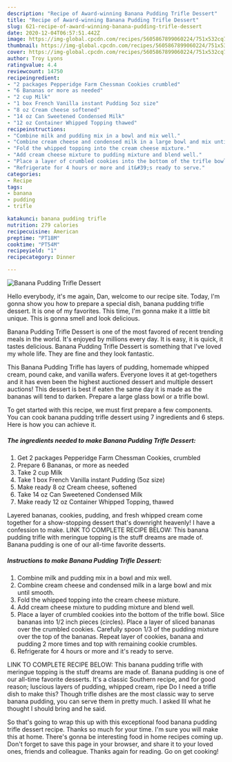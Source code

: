 ```yaml
---
description: "Recipe of Award-winning Banana Pudding Trifle Dessert"
title: "Recipe of Award-winning Banana Pudding Trifle Dessert"
slug: 621-recipe-of-award-winning-banana-pudding-trifle-dessert
date: 2020-12-04T06:57:51.442Z
image: https://img-global.cpcdn.com/recipes/5605867899060224/751x532cq70/banana-pudding-trifle-dessert-recipe-main-photo.jpg
thumbnail: https://img-global.cpcdn.com/recipes/5605867899060224/751x532cq70/banana-pudding-trifle-dessert-recipe-main-photo.jpg
cover: https://img-global.cpcdn.com/recipes/5605867899060224/751x532cq70/banana-pudding-trifle-dessert-recipe-main-photo.jpg
author: Troy Lyons
ratingvalue: 4.4
reviewcount: 14750
recipeingredient:
- "2 packages Pepperidge Farm Chessman Cookies crumbled"
- "6 Bananas or more as needed"
- "2 cup Milk"
- "1 box French Vanilla instant Pudding 5oz size"
- "8 oz Cream cheese softened"
- "14 oz Can Sweetened Condensed Milk"
- "12 oz Container Whipped Topping thawed"
recipeinstructions:
- "Combine milk and pudding mix in a bowl and mix well."
- "Combine cream cheese and condensed milk in a large bowl and mix until smooth."
- "Fold the whipped topping into the cream cheese mixture."
- "Add cream cheese mixture to pudding mixture and blend well."
- "Place a layer of crumbled cookies into the bottom of the trifle bowl. Slice bananas into 1/2 inch pieces (circles). Place a layer of sliced bananas over the crumbled cookies. Carefully spoon 1/3 of the pudding mixture over the top of the bananas. Repeat layer of cookies, banana and pudding 2 more times and top with remaining cookie crumbles."
- "Refrigerate for 4 hours or more and it&#39;s ready to serve."
categories:
- Recipe
tags:
- banana
- pudding
- trifle

katakunci: banana pudding trifle 
nutrition: 279 calories
recipecuisine: American
preptime: "PT18M"
cooktime: "PT54M"
recipeyield: "1"
recipecategory: Dinner

---
```



![Banana Pudding Trifle Dessert](https://img-global.cpcdn.com/recipes/5605867899060224/751x532cq70/banana-pudding-trifle-dessert-recipe-main-photo.jpg)

Hello everybody, it's me again, Dan, welcome to our recipe site. Today, I'm gonna show you how to prepare a special dish, banana pudding trifle dessert. It is one of my favorites. This time, I'm gonna make it a little bit unique. This is gonna smell and look delicious.

Banana Pudding Trifle Dessert is one of the most favored of recent trending meals in the world. It's enjoyed by millions every day. It is easy, it is quick, it tastes delicious. Banana Pudding Trifle Dessert is something that I've loved my whole life. They are fine and they look fantastic.

This Banana Pudding Trifle has layers of pudding, homemade whipped cream, pound cake, and vanilla wafers. Everyone loves it at get-togethers and it has even been the highest auctioned dessert and multiple dessert auctions! This dessert is best if eaten the same day it is made as the bananas will tend to darken. Prepare a large glass bowl or a trifle bowl.


To get started with this recipe, we must first prepare a few components. You can cook banana pudding trifle dessert using 7 ingredients and 6 steps. Here is how you can achieve it.

<!--inarticleads1-->

##### The ingredients needed to make Banana Pudding Trifle Dessert:

1. Get 2 packages Pepperidge Farm Chessman Cookies, crumbled
1. Prepare 6 Bananas, or more as needed
1. Take 2 cup Milk
1. Take 1 box French Vanilla instant Pudding (5oz size)
1. Make ready 8 oz Cream cheese, softened
1. Take 14 oz Can Sweetened Condensed Milk
1. Make ready 12 oz Container Whipped Topping, thawed


Layered bananas, cookies, pudding, and fresh whipped cream come together for a show-stopping dessert that&#39;s downright heavenly! I have a confession to make. LINK TO COMPLETE RECIPE BELOW: This banana pudding trifle with meringue topping is the stuff dreams are made of. Banana pudding is one of our all-time favorite desserts. 

<!--inarticleads2-->

##### Instructions to make Banana Pudding Trifle Dessert:

1. Combine milk and pudding mix in a bowl and mix well.
1. Combine cream cheese and condensed milk in a large bowl and mix until smooth.
1. Fold the whipped topping into the cream cheese mixture.
1. Add cream cheese mixture to pudding mixture and blend well.
1. Place a layer of crumbled cookies into the bottom of the trifle bowl. Slice bananas into 1/2 inch pieces (circles). Place a layer of sliced bananas over the crumbled cookies. Carefully spoon 1/3 of the pudding mixture over the top of the bananas. Repeat layer of cookies, banana and pudding 2 more times and top with remaining cookie crumbles.
1. Refrigerate for 4 hours or more and it&#39;s ready to serve.


LINK TO COMPLETE RECIPE BELOW: This banana pudding trifle with meringue topping is the stuff dreams are made of. Banana pudding is one of our all-time favorite desserts. It&#39;s a classic Southern recipe, and for good reason; luscious layers of pudding, whipped cream, ripe Do I need a trifle dish to make this? Though trifle dishes are the most classic way to serve banana pudding, you can serve them in pretty much. I asked III what he thought I should bring and he said. 

So that's going to wrap this up with this exceptional food banana pudding trifle dessert recipe. Thanks so much for your time. I'm sure you will make this at home. There's gonna be interesting food in home recipes coming up. Don't forget to save this page in your browser, and share it to your loved ones, friends and colleague. Thanks again for reading. Go on get cooking!
